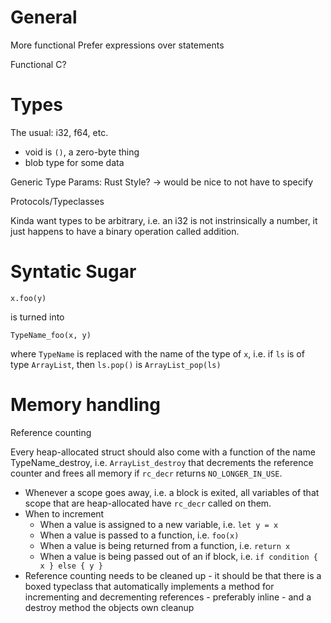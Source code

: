 # General

More functional
Prefer expressions over statements

Functional C?

# Types

The usual: i32, f64, etc.
- void is `()`, a zero-byte thing
- blob type for some data

Generic Type Params: Rust Style? -> would be nice to not have to specify

Protocols/Typeclasses

Kinda want types to be arbitrary, i.e. an i32 is not instrinsically a number, it just happens to have a binary operation called addition.

# Syntatic Sugar

```
x.foo(y)
```
is turned into
```
TypeName_foo(x, y)
```
where `TypeName` is replaced with the name of the type of `x`, i.e. if `ls` is of type `ArrayList`, then `ls.pop()` is `ArrayList_pop(ls)`

# Memory handling

Reference counting

Every heap-allocated struct should also come with a function of the name TypeName_destroy, i.e. `ArrayList_destroy` that decrements the reference counter and frees all memory if `rc_decr` returns `NO_LONGER_IN_USE`.

- Whenever a scope goes away, i.e. a block is exited, all variables of that scope that are heap-allocated have `rc_decr` called on them. 
- When to increment
  - When a value is assigned to a new variable, i.e. `let y = x`
  - When a value is passed to a function, i.e. `foo(x)`
  - When a value is being returned from a function, i.e. `return x`
  - When a value is being passed out of an if block, i.e. `if condition { x } else { y }`
- Reference counting needs to be cleaned up - it should be that there is a boxed typeclass that automatically 
  implements a method for incrementing and decrementing references - preferably inline - and a destroy method
  the objects own cleanup

